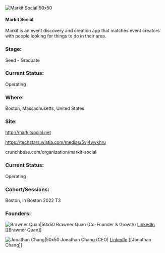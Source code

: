

![Markit Social|50x50](https://res.cloudinary.com/crunchbase-production/image/upload/vxaaetujnhvivici9ahm)

#### Markit Social
Markit is an event discovery and creation app that matches event creators with people looking for things to do in their area.

### Stage: 
Seed - Graduate 

### Current Status: 
Operating

### Where:
Boston, Massachusetts, United States

### Site:
http://markitsocial.net

https://techstars.wistia.com/medias/5vj4wvkhru

crunchbase.com/organization/markit-social

### Current Status: 
Operating

### Cohort/Sessions: 
Boston, in Boston 2022 T3

### Founders: 

![Brawner Quan|50x50]() Brawner Quan (Co-Founder & Growth) [LinkedIn](https://) [[Brawner Quan]]

![Jonathan Chang|50x50](https://www.f6s.com/static-resource/images/profile-placeholder-user.jpg) Jonathan Chang (CEO) [LinkedIn](https://linkedin.com/in/jonathanchang97) [[Jonathan Chang]]


